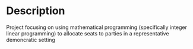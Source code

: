 # Description

Project focusing on using mathematical programming (specifically integer linear programming) to allocate seats to parties in a representative demoncratic setting
